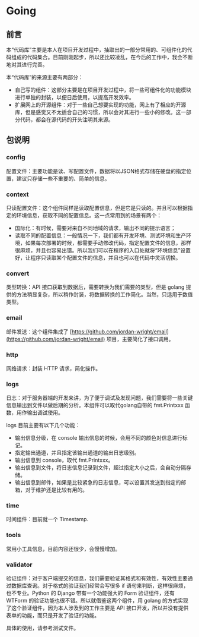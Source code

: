 # Going

## 前言
本“代码库”主要是本人在项目开发过程中，抽取出的一部分常用的、可组件化的代码组成的代码集合。目前刚刚起步，所以还比较凌乱，在今后的工作中，我会不断地对其进行完善。

本“代码库”的来源主要有两部分：

* 自己写的组件：这部分主要是在项目开发过程中，将一些可组件化的功能模块进行单独的封装，以便日后使用，以提高开发效率。
* 扩展网上的开源组件：对于一些自己想要实现的功能，网上有了相应的开源库，但是感觉又不太适合自己的习惯，所以会对其进行一些小的修改。这一部分代码，都会在源代码的开头注明其来源。


## 包说明

### config
配置文件：主要功能是读、写配置文件，数据将以JSON格式存储在硬盘的指定位置，建议只存储一些不重要的、简单的信息。

### context
只读配置文件：这个组件同样是读取配置信息，但是它是只读的。并且可以根据指定的环境信息，获取不同的配置信息。这一点常用到的场景有两个：

* 国际化：有时候，需要对来自不同地域的请求，输出不同的提示语言；
* 读取不同的配置信息：一般情况一下，我们都有开发环境、测试环境和生产环境，如果每次部署的时候，都需要手动修改代码，指定配置文件的信息，那样很麻烦，并且也容易出错。所以我们可以在程序的入口处就将“环境信息”设置好，让程序只读取某个配置文件的信息，并且也可以在代码中灵活切换。

### convert
类型转换：API 接口获取到数据后，需要转换为我们需要的类型，但是 golang 提供的方法稍显复杂，所以稍作封装，将数据转换的工作简化。当然，只适用于数值类型。

### email
邮件发送：这个组件集成了 [https://github.com/jordan-wright/email](https://github.com/jordan-wright/email) 项目，主要简化了接口调用。

### http 
网络请求：封装 HTTP 请求，简化操作。

### logs
日志：对于服务器端的开发来讲，为了便于调试及发现问题，我们需要将一些关键信息输出到文件以做后期的分析。本组件可以取代golang自带的 fmt.Printxxx 函数，用作输出调试使用。

logs 目前主要有以下几个功能：

* 输出信息分级，在 console 输出信息的时候，会用不同的颜色对信息进行标记。
* 指定输出通道，并且指定该输出通道的输出日志级别。
* 输出信息到 console，取代 fmt.Printxxx。
* 输出信息到文件，将日志信息记录到文件，超过指定大小之后，会自动分隔存储。
* 输出信息到邮件，如果是比较紧急的日志信息，可以设置其发送到指定的邮箱，对于维护还是比较有用的。

### time
时间组件：目前就一个 Timestamp.

### tools
常用小工具信息，目前内容还很少，会慢慢增加。

### validator
验证组件：对于客户端提交的信息，我们需要验证其格式和有效性，有效性主要通过数据库查询。对于格式的验证我们经常会写很多 if 语句来判断，这样很麻烦，也不专业。Python 的 Django 带有一个功能强大的 Form 验证组件，还有 WTForm 的验证功能也很不错。所以就借鉴这两个组件，用 golang 的方式实现了这个验证组件，因为本人涉及到的工作主要是 API 接口开发，所以并没有提供表单的功能，而只是开发了验证的功能。

具体的使用，请参考测试文件。